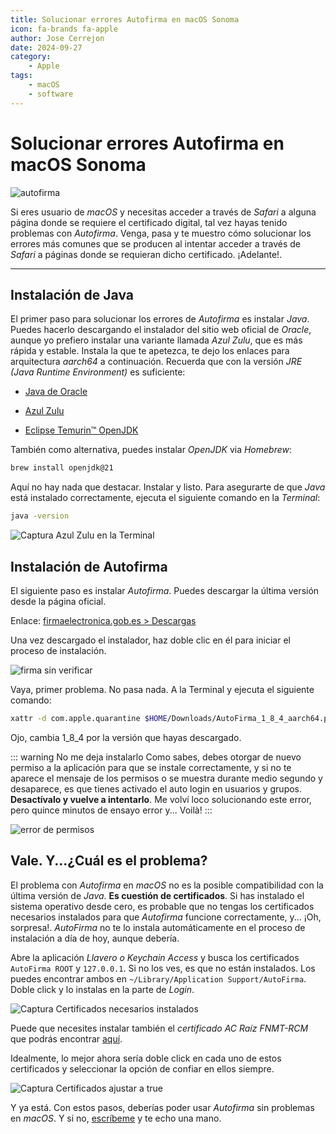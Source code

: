 ```yaml
---
title: Solucionar errores Autofirma en macOS Sonoma
icon: fa-brands fa-apple
author: Jose Cerrejon
date: 2024-09-27
category:
    - Apple
tags:
    - macOS
    - software
---
```


# Solucionar errores Autofirma en macOS Sonoma

![autofirma](/images/2024/09/autofirma_installation.jpg "Instalación Autofirma en macOS")

Si eres usuario de _macOS_ y necesitas acceder a través de _Safari_ a alguna página donde se requiere el certificado digital, tal vez hayas tenido problemas con _Autofirma_. Venga, pasa y te muestro cómo solucionar los errores más comunes que se producen al intentar acceder a través de _Safari_ a páginas donde se requieran dicho certificado. ¡Adelante!.

---

## Instalación de Java

El primer paso para solucionar los errores de _Autofirma_ es instalar _Java_. Puedes hacerlo descargando el instalador del sitio web oficial de _Oracle_, aunque yo prefiero instalar una variante llamada _Azul Zulu_, que es más rápida y estable. Instala la que te apetezca, te dejo los enlaces para arquitectura _aarch64_ a continuación. Recuerda que con la versión _JRE (Java Runtime Environment)_ es suficiente:

-   [Java de Oracle](https://www.oracle.com/java/technologies/downloads/#jdk23-mac)

-   [Azul Zulu](https://www.azul.com/downloads/?os=macos&architecture=arm-64-bit&package=jre#zulu)

-   [Eclipse Temurin™ OpenJDK](https://adoptium.net/temurin/releases/?os=mac&arch=aarch64&package=jre)

También como alternativa, puedes instalar _OpenJDK_ via _Homebrew_:

```bash
brew install openjdk@21
```

Aquí no hay nada que destacar. Instalar y listo. Para asegurarte de que _Java_ está instalado correctamente, ejecuta el siguiente comando en la _Terminal_:

```bash
java -version
```

![Captura Azul Zulu en la Terminal](/images/2024/09/openjre_azul_zulu.png "No te asustes. Aunque veas OpenJDK, es JRE en caso de instalar Azul Zulu")

## Instalación de Autofirma

El siguiente paso es instalar _Autofirma_. Puedes descargar la última versión desde la página oficial.

Enlace: [firmaelectronica.gob.es > Descargas](https://firmaelectronica.gob.es/Home/Descargas.html)

Una vez descargado el instalador, haz doble clic en él para iniciar el proceso de instalación.

![firma sin verificar](/images/2024/09/autofirma_install_unverified.jpg "Tipico de macOS... Necesito un tweak para saltarme siempre este mensaje.")

Vaya, primer problema. No pasa nada. A la Terminal y ejecuta el siguiente comando:

```bash
xattr -d com.apple.quarantine $HOME/Downloads/AutoFirma_1_8_4_aarch64.pkg
```

Ojo, cambia 1_8_4 por la versión que hayas descargado.

::: warning No me deja instalarlo
Como sabes, debes otorgar de nuevo permiso a la aplicación para que se instale correctamente, y si no te aparece el mensaje de los permisos o se muestra durante medio segundo y desaparece, es que tienes activado el auto login en usuarios y grupos. **Desactívalo y vuelve a intentarlo**. Me volví loco solucionando este error, pero quince minutos de ensayo error y... Voilà!
:::

![error de permisos](/images/2024/09/macos_users_and_groups.jpg "Puedes encontrar un error de permisos al instalar Autofirma")

## Vale. Y...¿Cuál es el problema?

El problema con _Autofirma_ en _macOS_ no es la posible compatibilidad con la última versión de _Java_. **Es cuestión de certificados**. Si has instalado el sistema operativo desde cero, es probable que no tengas los certificados necesarios instalados para que _Autofirma_ funcione correctamente, y... ¡Oh, sorpresa!. _AutoFirma_ no te lo instala automáticamente en el proceso de instalación a día de hoy, aunque debería.

Abre la aplicación _Llavero o Keychain Access_ y busca los certificados `AutoFirma ROOT` y `127.0.0.1`. Si no los ves, es que no están instalados. Los puedes encontrar ambos en `~/Library/Application Support/AutoFirma`. Doble click y lo instalas en la parte de _Login_.

![Captura Certificados necesarios instalados](/images/2024/09/keyring_missing_certificates.png "¡Marditos certificados!...")

Puede que necesites instalar también el _certificado AC Raíz FNMT-RCM_ que podrás encontrar [aquí](https://www.sede.fnmt.gob.es/descargas/certificados-raiz-de-la-fnmt/).

Idealmente, lo mejor ahora sería doble click en cada uno de estos certificados y seleccionar la opción de confiar en ellos siempre.

![Captura Certificados ajustar a true](/images/2024/09/certificates_set_to_true_.png "Si a todo (Hoy estoy facilón)")

Y ya está. Con estos pasos, deberías poder usar _Autofirma_ sin problemas en _macOS_. Y si no, [escríbeme](mailto:ulysess@gmail.com) y te echo una mano.
